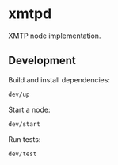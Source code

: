 # xmtpd

XMTP node implementation.

## Development

Build and install dependencies:

```sh
dev/up
```

Start a node:

```sh
dev/start
```

Run tests:

```sh
dev/test
```

